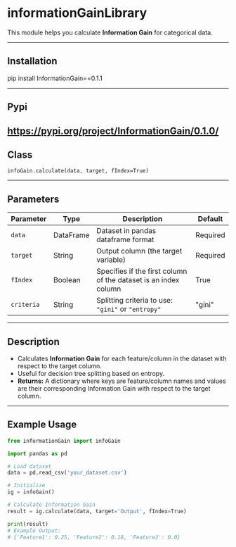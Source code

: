 # informationGainLibrary

This module helps you calculate **Information Gain** for categorical data.

---
## Installation
pip install InformationGain==0.1.1

---
## Pypi
https://pypi.org/project/InformationGain/0.1.0/
---
## Class
`infoGain.calculate(data, target, fIndex=True)`

---

## Parameters

| Parameter | Type      | Description                                                      | Default |
|-----------|-----------|------------------------------------------------------------------|---------|
| `data`    | DataFrame | Dataset in pandas dataframe format                               | Required|
| `target`  | String    | Output column (the target variable)                              | Required|
| `fIndex`  | Boolean   | Specifies if the first column of the dataset is an index column  | True    |
| `criteria`| String    | Splitting criteria to use: `"gini"` or `"entropy"`               | "gini"  |

---

## Description
- Calculates **Information Gain** for each feature/column in the dataset with respect to the target column.
- Useful for decision tree splitting based on entropy.
- **Returns:** A dictionary where keys are feature/column names and values are their corresponding Information Gain with respect to the target column.

---

## Example Usage
```python
from informationGain import infoGain

import pandas as pd

# Load dataset
data = pd.read_csv('your_dataset.csv')

# Initialize
ig = infoGain()

# Calculate Information Gain
result = ig.calculate(data, target='Output', fIndex=True)

print(result)
# Example Output:
# {'Feature1': 0.25, 'Feature2': 0.18, 'Feature3': 0.0}
